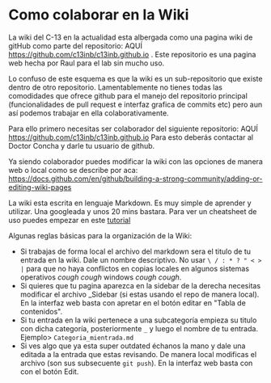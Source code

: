 Como colaborar en la Wiki
=========================

La wiki del C-13 en la actualidad esta albergada como una pagina wiki de gitHub como parte del repositorio: 
AQUÍ <https://github.com/c13inb/c13inb.github.io> . Este repositorio es una pagina web hecha por Raul para el lab sin 
mucho uso.

Lo confuso de este esquema es que la wiki es un sub-repositorio que existe dentro de otro repositorio. Lamentablemente no tienes todas las comodidades que ofrece github para el manejo del repositorio principal (funcionalidades de pull request e interfaz grafica de commits etc) pero aun así podemos trabajar en ella colaborativamente.

Para ello primero necesitas ser colaborador del siguiente repositorio: AQUÍ <https://github.com/c13inb/c13inb.github.io>
Para esto deberás contactar al Doctor Concha y darle tu usuario de github.

Ya siendo colaborador puedes modificar la wiki con las opciones de manera web o local como se describe por aca: https://docs.github.com/en/github/building-a-strong-community/adding-or-editing-wiki-pages

La wiki esta escrita en lenguaje Markdown. Es muy simple de aprender y utilizar. Una googleada y unos 20 mins bastara. Para ver un cheatsheet de uso puedes empezar en este [tutorial](https://guides.github.com/features/mastering-markdown/)

Algunas reglas básicas para la organización de la Wiki:

- Si trabajas de forma local el archivo del markdown sera el titulo de tu entrada en la wiki. Dale un nombre descriptivo. No usar `\ / : * ? " < > |` para que no haya conflictos en copias locales en algunos sistemas operativos *cough cough* windows *cough cough*.
- Si quieres que tu pagina aparezca en la sidebar de la derecha necesitas modificar el archivo _Sidebar (si estas usando el repo de manera local). En la interfaz web basta con apretar en el botón editar en "Tabla de contenidos".
- Si tu entrada en la wiki pertenece a una subcategoría empieza su titulo con dicha categoría, posteriormente `_` y luego el nombre de tu entrada. Ejemplo> `Categoria_mientrada.md`
- Si ves algo que ya esta super outdated échanos la mano y dale una editada a la entrada que estas revisando. De manera local modificas el archivo (son sus subsecuente `git push`). En la interfaz web basta con con el botón Edit.
